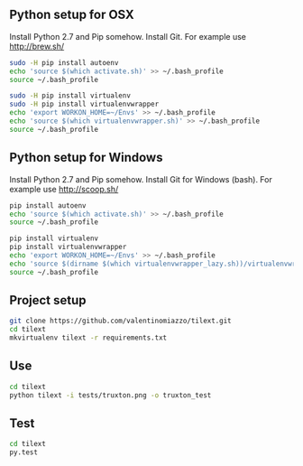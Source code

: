## Python setup for OSX ##
Install Python 2.7 and Pip somehow.
Install Git.
For example use http://brew.sh/
```bash
sudo -H pip install autoenv
echo 'source $(which activate.sh)' >> ~/.bash_profile
source ~/.bash_profile

sudo -H pip install virtualenv
sudo -H pip install virtualenvwrapper
echo 'export WORKON_HOME=~/Envs' >> ~/.bash_profile
echo 'source $(which virtualenvwrapper.sh)' >> ~/.bash_profile
source ~/.bash_profile
```
## Python setup for Windows ##
Install Python 2.7 and Pip somehow.
Install Git for Windows (bash).
For example use http://scoop.sh/
```bash
pip install autoenv
echo 'source $(which activate.sh)' >> ~/.bash_profile
source ~/.bash_profile

pip install virtualenv
pip install virtualenvwrapper
echo 'export WORKON_HOME=~/Envs' >> ~/.bash_profile
echo 'source $(dirname $(which virtualenvwrapper_lazy.sh))/virtualenvwrapper.sh' >> ~/.bash_profile
source ~/.bash_profile
```
## Project setup ##
```bash
git clone https://github.com/valentinomiazzo/tilext.git
cd tilext
mkvirtualenv tilext -r requirements.txt
```

## Use ##
```bash
cd tilext
python tilext -i tests/truxton.png -o truxton_test
```

## Test ##
```bash
cd tilext
py.test
```
